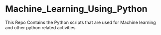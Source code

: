 # Machine_Learning_Using_Python
This Repo Contains the Python scripts that are used for Machine learning and other python related activities
